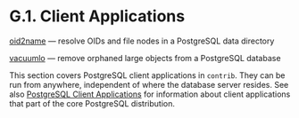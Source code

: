 # G.1. Client Applications

[oid2name](https://www.postgresql.org/docs/10/static/oid2name.html) — resolve OIDs and file nodes in a PostgreSQL data directory

[vacuumlo](https://www.postgresql.org/docs/10/static/vacuumlo.html) — remove orphaned large objects from a PostgreSQL database

This section covers PostgreSQL client applications in `contrib`. They can be run from anywhere, independent of where the database server resides. See also [PostgreSQL Client Applications](https://www.postgresql.org/docs/10/static/reference-client.html) for information about client applications that part of the core PostgreSQL distribution.

